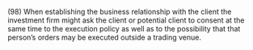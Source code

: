 (98) When establishing the business relationship with the client the investment firm might ask the client or potential client to consent at the same time to the execution policy as well as to the possibility that that person’s orders may be executed outside a trading venue.